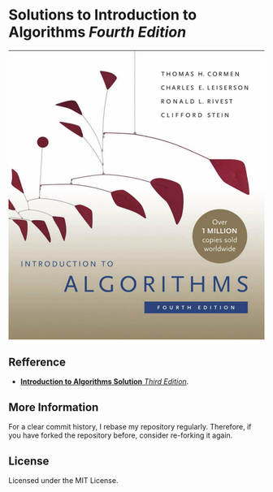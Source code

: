 
# Solutions to **Introduction to Algorithms** _Fourth Edition_

![cover](./assets/cover.png)

## Refference

- [**Introduction to Algorithms Solution** _Third Edition_]( https://github.com/walkccc/CLRS "The best solution for CLRS 3rd").

## More Information

For a clear commit history, I rebase my repository regularly. Therefore, if you have forked the repository before, consider re-forking it again.

## License

Licensed under the MIT License.
